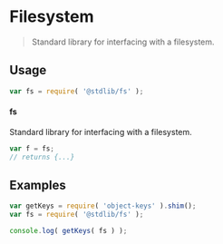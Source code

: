 # Filesystem

> Standard library for interfacing with a filesystem.

<section class="usage">

## Usage

```javascript
var fs = require( '@stdlib/fs' );
```

#### fs

Standard library for interfacing with a filesystem.

```javascript
var f = fs;
// returns {...}
```

</section>

<!-- /.usage -->

<section class="examples">

## Examples

<!-- TODO: better examples -->

```javascript
var getKeys = require( 'object-keys' ).shim();
var fs = require( '@stdlib/fs' );

console.log( getKeys( fs ) );
```

</section>

<!-- /.examples -->

<section class="links">

</section>

<!-- /.links -->
